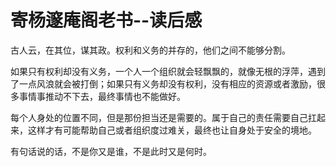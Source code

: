 # 寄杨邃庵阁老书--读后感

古人云，在其位，谋其政。权利和义务的并存的，他们之间不能够分割。

如果只有权利却没有义务，一个人一个组织就会轻飘飘的，就像无根的浮萍，遇到了一点风浪就会被打倒；如果只有义务却没有权利，没有相应的资源或者激励，很多事情事推动不下去，最终事情也不能做好。

每个人身处的位置不同，但是那份担当还是需要的。属于自己的责任需要自己扛起来，这样才有可能帮助自己或者组织度过难关，最终也让自身处于安全的境地。

有句话说的话，不是你又是谁，不是此时又是何时。
